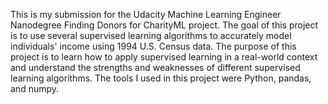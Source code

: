This is my submission for the Udacity Machine Learning Engineer Nanodegree Finding Donors for CharityML project.
The goal of this project is to use several supervised learning algorithms to accurately model individuals' income
using 1994 U.S. Census data. The purpose of this project is to learn how to apply supervised learning in a
real-world context and understand the strengths and weaknesses of different supervised learning algorithms. The
tools I used in this project were Python, pandas, and numpy.